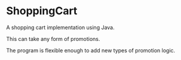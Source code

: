 # ShoppingCart
A shopping cart implementation using Java. 

This can take any form of promotions. 

The program is flexible enough to add new types of promotion logic.


#####



